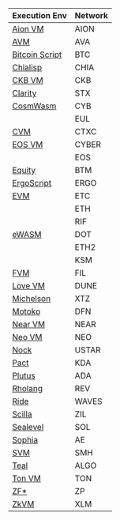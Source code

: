 | Execution Env                                                                                       | Network       |
|-----------------------------------------------------------------------------------------------------|---------------|
| [Aion VM](https://github.com/aionnetwork/AVM)                                                       | AION          |
| [AVM](https://docs.avax.network/v1.0/en/api/avm/)                                                   | AVA           |
| [Bitcoin Script](https://en.bitcoin.it/wiki/Script)                                                 | BTC           |
| [Chialisp](https://www.chia.net/2019/11/27/chialisp.en.html)                                        | CHIA          |
| [CKB VM](https://github.com/nervosnetwork/rfcs/blob/master/rfcs/0003-ckb-vm/0003-ckb-vm.md)         | CKB           |
| [Clarity](https://docs.blockstack.org/core/smart/overview.html)                                     | STX           |
| [CosmWasm](https://www.cosmwasm.com/docs/intro/overview)                                            | CYB           |
|                                                                                                     | EUL           |
| [CVM](https://github.com/CortexFoundation/tech-doc/blob/master/cvm/executor/CVM%20Formalization.md) | CTXC          |
| [EOS VM](https://github.com/EOSIO/eos-vm/blob/master/README.md)                                     | CYBER         |
|                                                                                                     | EOS           |
| [Equity](https://docs.bytom.io/en-us/docs/12_1_equity.html)                                         | BTM           |
| [ErgoScript](https://ergoplatform.org/docs/ErgoScript.pdf)                                          | ERGO          |
| [EVM](https://ethereum.github.io/yellowpaper/paper.pdf)                                             | ETC           |
|                                                                                                     | ETH           |
|                                                                                                     | RIF           |
| [eWASM](https://ewasm.readthedocs.io/en/mkdocs/)                                                    | DOT           |
|                                                                                                     | ETH2          |
|                                                                                                     | KSM           |
| [FVM](https://filecoin-project.github.io/specs/#intro__filecoin_vm)                                 | FIL           |
| [Love VM](https://dune.network/docs/dune-dev-docs/love-doc/reference/love.html)                     | DUNE          |
| [Michelson](https://www.michelson-lang.com/)                                                        | XTZ           |
| [Motoko](https://sdk.dfinity.org/docs/language-guide/motoko.html)                                   | DFN           |
| [Near VM](https://examples.near.org/)                                                               | NEAR          |
| [Neo VM](https://docs.neo.org/docs/en-us/basic/technology/neovm.html)                               | NEO           |
| [Nock](https://urbit.org/docs/glossary/nock/)                                                       | USTAR         |
| [Pact](https://pact-language.readthedocs.io/en/stable/)                                             | KDA           |
| [Plutus](https://prod.playground.plutus.iohkdev.io/tutorial)                                        | ADA           |
| [Rholang](https://rholang.github.io/)                                                               | REV           |
| [Ride](https://docs.wavesprotocol.org/en/ride/)                                                     | WAVES         |
| [Scilla](https://scilla-lang.org/)                                                                  | ZIL           |
| [Sealevel](https://docs.solana.com/)                                                                | SOL           |
| [Sophia](https://github.com/aeternity/aesophia/blob/lima/docs/sophia.md)                            | AE            |
| [SVM](https://spacemesh.io/svm/)                                                                    | SMH           |
| [Teal](https://developer.algorand.org/docs/reference/teal/specification/)                           | ALGO          |
| [Ton VM](https://test.ton.org/tvm.pdf)                                                              | TON           |
| [ZF*](http://www.fstar-lang.org/tutorial/)                                                          | ZP            |
| [ZkVM](https://github.com/stellar/slingshot/tree/main/zkvm)                                         | XLM           |
